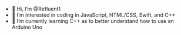 - 👋 Hi, I’m @Refluent1
- 👀 I’m interested in coding in JavaScript, HTML/CSS, Swift, and C++
- 🌱 I’m currently learning C++ as to better understand how to use an Arduino Uno


<!---
Refluent1/Refluent1 is a ✨ special ✨ repository because its `README.md` (this file) appears on your GitHub profile.
You can click the Preview link to take a look at your changes.
--->
